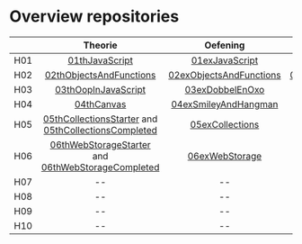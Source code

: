 # Overview repositories
|               | Theorie           | Oefening  | Oplossing|
| ------------- |:-------------:|:-----:|:-------:|
| H01 | [01thJavaScript](https://github.com/Web-II/01thVoorbeelden) | [01exJavaScript](https://github.com/Web-II/01exJavaScript) |  [01solJavaScript](https://github.com/Web-II/01solJavaScript) |
| H02 | [02thObjectsAndFunctions](https://github.com/Web-II/02thObjectsAndFunctions) | [02exObjectsAndFunctions](https://github.com/Web-II/02exObjectsAndFunctions) |  [02solObjectsAndFunctions](https://github.com/Web-II/02solObjectsAndFunctions) |
| H03 | [03thOopInJavaScript](https://github.com/Web-II/03thStarter) | [03exDobbelEnOxo](https://github.com/Web-II/03exDobbelEnOxo) | [03solDobbelEnOxo](https://github.com/Web-II/03solDobbelEnOxo) |
| H04 | [04thCanvas](https://github.com/Web-II/04thCanvas) | [04exSmileyAndHangman](https://github.com/Web-II/04exSmileyAndHangman) |  [04solSmileyAndHangman](https://github.com/Web-II/04solSmileyAndHangman) |
| H05 | [05thCollectionsStarter](https://github.com/Web-II/05thCollectionsStarter) and [05thCollectionsCompleted](https://github.com/Web-II/05thCollectionsCompleted) | [05exCollections](https://github.com/Web-II/05exCollections) |  [05solCollections](https://github.com/Web-II/05solCollections) |
| H06 | [06thWebStorageStarter](https://github.com/Web-II/06thWebStorageStarter.git) and [06thWebStorageCompleted](https://github.com/Web-II/06thWebStorageCompleted.git) | [06exWebStorage](https://github.com/Web-II/06exWebStorage.git) | -- |
| H07 | -- | -- | -- |
| H08 | -- | -- | -- |
| H09 | -- | -- | -- |
| H10 | -- | -- | -- |

